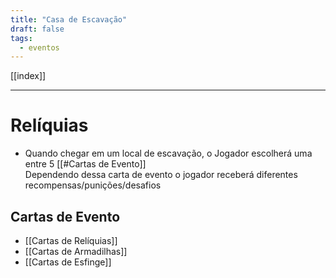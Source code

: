 ```yaml
---
title: "Casa de Escavação"
draft: false
tags:
  - eventos
---
```

[[index]]

---
# Relíquias

- Quando chegar em um local de escavação, o Jogador escolherá uma entre 5 [[#Cartas de Evento]]  
Dependendo dessa carta de evento o jogador receberá diferentes recompensas/punições/desafios

## Cartas de Evento

- [[Cartas de Relíquias]]
- [[Cartas de Armadilhas]]
- [[Cartas de Esfinge]]